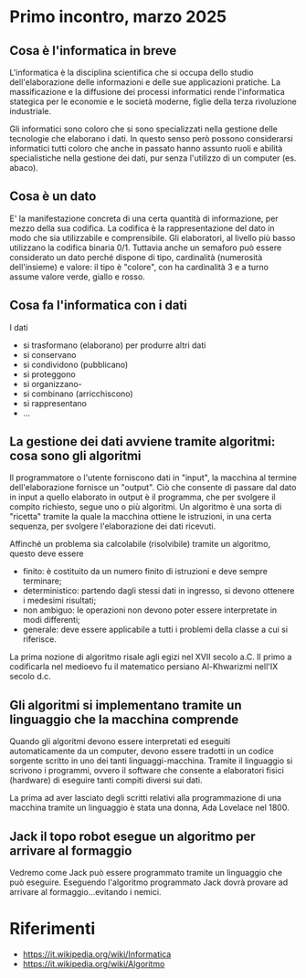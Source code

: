 # Primo incontro, marzo 2025

## Cosa è l'informatica in breve 
L'informatica è la disciplina scientifica che si occupa dello studio dell'elaborazione delle informazioni e delle sue applicazioni pratiche.
La massificazione e la diffusione dei processi informatici rende l'informatica stategica per le economie e le società moderne, figlie della terza rivoluzione industriale.

Gli informatici sono coloro che si sono specializzati nella gestione delle tecnologie che elaborano i dati. In questo senso però possono considerarsi informatici tutti coloro che anche in passato hanno 
assunto ruoli e abilità specialistiche nella gestione dei dati, pur senza l'utilizzo di un computer (es. abaco).

## Cosa è un dato
E' la manifestazione concreta di una certa quantità di informazione, per mezzo della sua codifica. La codifica è la rappresentazione del dato in modo che sia utilizzabile e comprensibile.
Gli elaboratori, al livello più basso utilizzano la codifica binaria 0/1.
Tuttavia anche un semaforo può essere considerato un dato perché dispone di tipo, cardinalità (numerosità dell'insieme) e valore: il tipo è "colore", con ha cardinalità 3 e a turno assume valore verde, giallo e rosso.

## Cosa fa l'informatica con i dati 
I dati 
- si trasformano (elaborano) per produrre altri dati
- si conservano 
- si condividono (pubblicano)
- si proteggono
- si organizzano- 
- si combinano (arricchiscono)
- si rappresentano
- ...

## La gestione dei dati avviene tramite algoritmi: cosa sono gli algoritmi
Il programmatore o l'utente forniscono dati in "input", la macchina al termine dell'elaborazione fornisce un "output".
Ciò che consente di passare dal dato in input a quello elaborato in output è il programma, che per svolgere il compito richiesto, segue uno o più algoritmi.
Un algoritmo è una sorta di "ricetta" tramite la quale la macchina ottiene le istruzioni, in una certa sequenza, per svolgere l'elaborazione dei dati ricevuti.

Affinché un problema sia calcolabile (risolvibile) tramite un algoritmo, questo deve essere
- finito: è costituito da un numero finito di istruzioni e deve sempre terminare;
- deterministico: partendo dagli stessi dati in ingresso, si devono ottenere i medesimi risultati;
- non ambiguo: le operazioni non devono poter essere interpretate in modi differenti;
- generale: deve essere applicabile a tutti i problemi della classe a cui si riferisce.

La prima nozione di algoritmo risale agli egizi nel XVII secolo a.C.
Il primo a codificarla nel medioevo fu il matematico persiano Al-Khwarizmi nell'IX secolo d.c.

## Gli algoritmi si implementano tramite un linguaggio che la macchina comprende
Quando gli algoritmi devono essere interpretati ed eseguiti automaticamente da un computer, devono essere tradotti in un codice sorgente scritto in uno dei tanti linguaggi-macchina. 
Tramite il linguaggio si scrivono i programmi, ovvero il software che consente a elaboratori fisici (hardware) di eseguire tanti compiti diversi sui dati.

La prima ad aver lasciato degli scritti relativi alla programmazione di una macchina tramite un linguaggio è stata una donna, Ada Lovelace nel 1800.

## Jack il topo robot esegue un algoritmo per arrivare al formaggio
Vedremo come Jack può essere programmato tramite un linguaggio che può eseguire.
Eseguendo l'algoritmo programmato Jack dovrà provare ad arrivare al formaggio...evitando i nemici.

# Riferimenti
- https://it.wikipedia.org/wiki/Informatica
- https://it.wikipedia.org/wiki/Algoritmo
